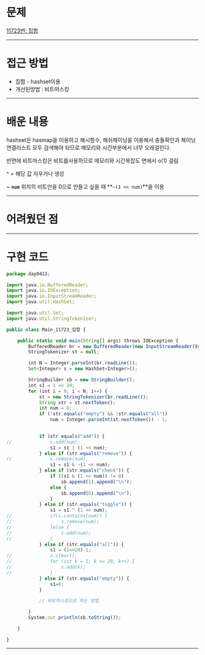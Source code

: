 # 문제

[11723번: 집합](https://www.acmicpc.net/problem/11723)

---

# 접근 방법

- 집합 - hashset이용
- 개선된방법 : 비트마스킹

---

# 배운 내용

hashset은 hasmap을 이용하고 해시함수, 해쉬체이닝을 이용해서 충돌확인과 체이닝 연결리스트 모두 검색해야 되므로 메모리와 시간부분에서 너무 오래걸린다.

반면에 비트마스킹은 비트를사용하므로  메모리와 시간복잡도 면에서 o(1) 걸림

^ = 해당 값 지우거나 생성

~  **`num`** 위치의 비트만을 0으로 만들고 싶을 때 **`~(1 << num)`**을 이용

---

# 어려웠던 점

---

# 구현 코드

```jsx
package day0413;

import java.io.BufferedReader;
import java.io.IOException;
import java.io.InputStreamReader;
import java.util.HashSet;

import java.util.Set;
import java.util.StringTokenizer;

public class Main_11723_집합 {

	public static void main(String[] args) throws IOException {
		BufferedReader br = new BufferedReader(new InputStreamReader(System.in));
		StringTokenizer st = null;

		int N = Integer.parseInt(br.readLine());
		Set<Integer> s = new HashSet<Integer>();

		StringBuilder sb = new StringBuilder();
		int s1 = 1 << 20;
		for (int i = 0; i < N; i++) {
			st = new StringTokenizer(br.readLine());
			String str = st.nextToken();
			int num = 0;
			if (!str.equals("empty") && !str.equals("all"))
				num = Integer.parseInt(st.nextToken()) - 1;

			
			if (str.equals("add")) {
//				s.add(num);
				s1 = s1 | (1 << num);
			} else if (str.equals("remove")) {
//				s.remove(num);
				s1 = s1 & ~(1 << num);
			} else if (str.equals("check")) {
				if ((s1 & (1 << num)) != 0)
					sb.append(1).append("\n");
				else {
					sb.append(0).append("\n");
				}
			} else if (str.equals("toggle")) {
				s1 = s1 ^ (1 << num);
//				if(s.contains(num)) {
//					s.remove(num);
//				}else {
//					s.add(num);
//				}
			} else if (str.equals("all")) {
				s1 = (1<<20)-1;
//				s.clear();
//				for (int k = 1; k <= 20; k++) {
//					s.add(k);
//				}
			} else if (str.equals("empty")) {
				s1=0;
			}

			// 비트마스킹으로 하는 방법

		}
		System.out.println(sb.toString());

	}

}

```

---
